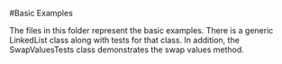﻿#Basic Examples

The files in this folder represent the basic examples.  There is a 
generic LinkedList class along with tests for that class.  In addition,
the SwapValuesTests class demonstrates the swap values
method.